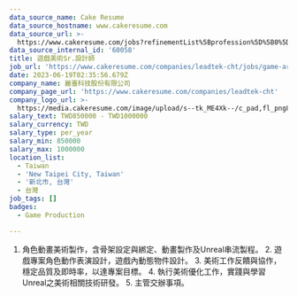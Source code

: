 ```yaml
---
data_source_name: Cake Resume
data_source_hostname: www.cakeresume.com
data_source_url: >-
  https://www.cakeresume.com/jobs?refinementList%5Bprofession%5D%5B0%5D=game-production&range%5Bsalary_range%5D%5Bmin%5D=100000
data_source_internal_id: '60058'
title: 遊戲美術Sr.設計師
job_url: 'https://www.cakeresume.com/companies/leadtek-cht/jobs/game-art-sr-designer'
date: 2023-06-19T02:35:56.679Z
company_name: 麗臺科技股份有限公司
company_page_url: 'https://www.cakeresume.com/companies/leadtek-cht'
company_logo_url: >-
  https://media.cakeresume.com/image/upload/s--tk_ME4Xk--/c_pad,fl_png8,h_200,w_200/v1676965089/iknlwskri6pc09tfxfhj.png
salary_text: TWD850000 - TWD1000000
salary_currency: TWD
salary_type: per_year
salary_min: 850000
salary_max: 1000000
location_list:
  - Taiwan
  - 'New Taipei City, Taiwan'
  - '新北市, 台灣'
  - 台灣
job_tags: []
badges:
  - Game Production

---
```


1. 角色動畫美術製作，含骨架設定與綁定、動畫製作及Unreal串流製程。 2. 遊戲專案角色動作表演設計，遊戲內動態物件設計。 3. 美術工作反饋與協作，穩定品質及即時率，以達專案目標。 4. 執行美術優化工作，實踐與學習Unreal之美術相關技術研發。 5. 主管交辦事項。